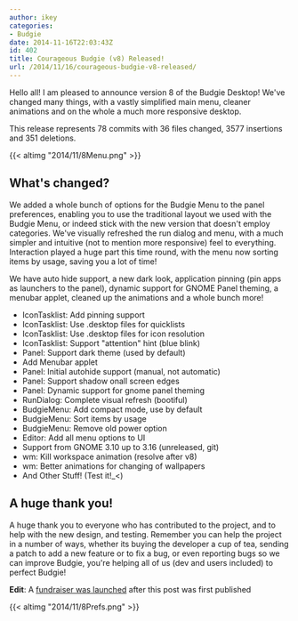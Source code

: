 ```yaml
---
author: ikey
categories:
- Budgie
date: 2014-11-16T22:03:43Z
id: 402
title: Courageous Budgie (v8) Released!
url: /2014/11/16/courageous-budgie-v8-released/
---
```


Hello all! I am pleased to announce version 8 of the Budgie Desktop! We've changed many things, with a vastly simplified main menu, cleaner animations and on the whole 
a much more responsive desktop.

This release represents 78 commits with 36 files changed, 3577 insertions and 351 deletions.

{{< altimg "2014/11/8Menu.png" >}}

## What's changed?

We added a whole bunch of options for the Budgie Menu to the panel preferences, enabling you to use the traditional layout we used with the Budgie Menu, or indeed stick 
with the new version that doesn't employ categories. We've visually refreshed the run dialog and menu, with a much simpler and intuitive (not to mention more responsive) 
feel to everything. Interaction played a huge part this time round, with the menu now sorting items by usage, saving you a lot of time!

We have auto hide support, a new dark look, application pinning (pin apps as launchers to the panel), dynamic support for GNOME Panel theming, a menubar applet, 
cleaned up the animations and a whole bunch more!

- IconTasklist: Add pinning support
- IconTasklist: Use .desktop files for quicklists
- IconTasklist: Use .desktop files for icon resolution
- IconTasklist: Support "attention" hint (blue blink)
- Panel: Support dark theme (used by default)
- Add Menubar applet
- Panel: Initial autohide support (manual, not automatic)
- Panel: Support shadow onall screen edges
- Panel: Dynamic support for gnome panel theming
- RunDialog: Complete visual refresh (bootiful)
- BudgieMenu: Add compact mode, use by default
- BudgieMenu: Sort items by usage
- BudgieMenu: Remove old power option
- Editor: Add all menu options to UI
- Support from GNOME 3.10 up to 3.16 (unreleased, git)
- wm: Kill workspace animation (resolve after v8)
- wm: Better animations for changing of wallpapers
- And Other Stuff! (Test it!_<)

## A huge thank you!

A huge thank you to everyone who has contributed to the project, and to help with the new design, and testing. Remember you can help the project in a number of ways, 
whether its buying the developer a cup of tea, sending a patch to add a new feature or to fix a bug, or even reporting bugs so we can improve Budgie, you're helping all of us 
(dev and users included) to perfect Budgie!

**Edit**: A [fundraiser was launched](https://solus-project.com/2014/11/16/evolve-osbudgie-fund-raiser/) after this post was first published

{{< altimg "2014/11/8Prefs.png" >}}